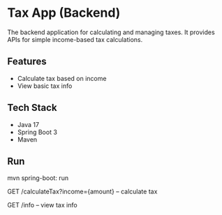 # Tax App (Backend)

The backend application for calculating and managing taxes. It provides APIs for simple income-based tax calculations.  

## Features
- Calculate tax based on income
- View basic tax info

## Tech Stack
- Java 17
- Spring Boot 3
- Maven

## Run
mvn spring-boot: run

GET /calculateTax?income={amount} – calculate tax

GET /info – view tax info
